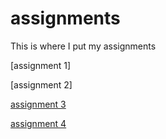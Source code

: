 # assignments
This is where I put my assignments

[assignment 1]

[assignment 2]

[assignment 3](https://github.com/OnnodenHoed/assignments/blob/master/Assignment_week_5.ipynb)

[assignment 4](https://github.com/OnnodenHoed/assignments/blob/master/assignment4.ipynb)
